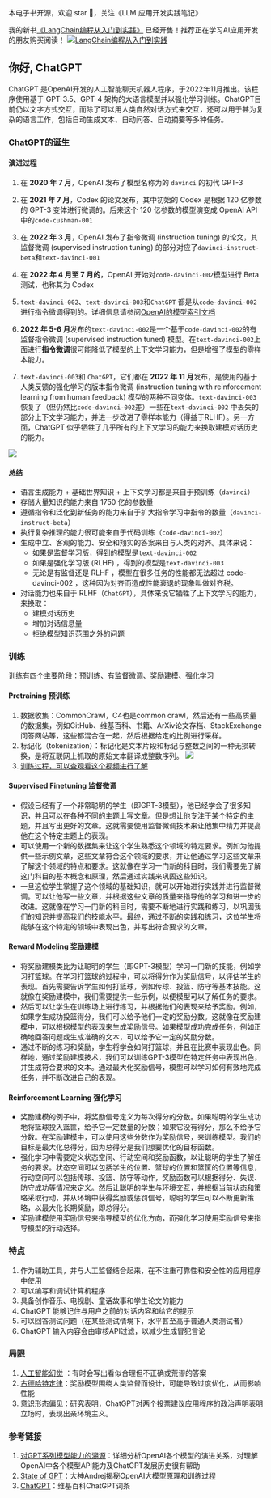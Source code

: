 本电子书开源，欢迎 star 🌟，关注《LLM 应用开发实践笔记》

我的新书[《LangChain编程从入门到实践》](https://u.jd.com/V8pkqFY) 已经开售！推荐正在学习AI应用开发的朋友购买阅读！
[![LangChain编程从入门到实践](../../images/langchain-book.jpg "LangChain编程从入门到实践")](https://u.jd.com/V8pkqFY) 

## 你好, ChatGPT

ChatGPT 是OpenAI开发的人工智能聊天机器人程序，于2022年11月推出。该程序使用基于 GPT-3.5、GPT-4 架构的大语言模型并以强化学习训练。ChatGPT目前仍以文字方式交互，而除了可以用人类自然对话方式来交互，还可以用于甚为复杂的语言工作，包括自动生成文本、自动问答、自动摘要等多种任务。


### ChatGPT的诞生
#### 演进过程
1. 在 **2020 年 7 月**，OpenAI 发布了模型名称为的 `davinci` 的初代 GPT-3
2. 在 **2021 年 7 月**，Codex 的论文发布，其中初始的 Codex 是根据 120 亿参数的 GPT-3 变体进行微调的。后来这个 120 亿参数的模型演变成 OpenAI API 中的`code-cushman-001`
3. 在 **2022 年 3 月**，OpenAI 发布了指令微调 (instruction tuning) 的论文，其监督微调 (supervised instruction tuning) 的部分对应了`davinci-instruct-beta`和`text-davinci-001`
4. 在 **2022 年 4 月至 7 月的**，OpenAI 开始对`code-davinci-002`模型进行 Beta 测试，也称其为 Codex

5. `text-davinci-002`、`text-davinci-003`和`ChatGPT` 都是从`code-davinci-002`进行指令微调得到的。详细信息请参阅[OpenAI的模型索引文档](https://platform.openai.com/docs/model-index-for-researchers)
6. **2022 年 5-6 月**发布的`text-davinci-002`是一个基于`code-davinci-002`的有监督指令微调 (supervised instruction tuned) 模型。在`text-davinci-002`上面进行**指令微调**很可能降低了模型的上下文学习能力，但是增强了模型的零样本能力。
7. `text-davinci-003`和 `ChatGPT`，它们都在 **2022 年 11 月**发布，是使用的基于人类反馈的强化学习的版本指令微调 (instruction tuning with reinforcement learning from human feedback) 模型的两种不同变体。`text-davinci-003` 恢复了（但仍然比`code-davinci-002`差）一些在`text-davinci-002` 中丢失的部分上下文学习能力，并进一步改进了零样本能力（得益于RLHF）。另一方面，ChatGPT 似乎牺牲了几乎所有的上下文学习的能力来换取建模对话历史的能力。

![](https://yaofu.notion.site/image/https%3A%2F%2Fs3-us-west-2.amazonaws.com%2Fsecure.notion-static.com%2Fb9f99cde-06ab-473c-b67d-f08447a7f3ce%2FUntitled.png?id=a2e435ee-1709-4b3c-ab8c-ac16261ff848&table=block&spaceId=281b3c78-d734-43fb-aa33-707babff9463&width=1340&userId=&cache=v2)

#### 总结
- 语言生成能力 + 基础世界知识 + 上下文学习都是来自于预训练（`davinci`）
- 存储大量知识的能力来自 1750 亿的参数量
- 遵循指令和泛化到新任务的能力来自于扩大指令学习中指令的数量（`davinci-instruct-beta`）
- 执行复杂推理的能力很可能来自于代码训练（`code-davinci-002`）
- 生成中立、客观的能力、安全和翔实的答案来自与人类的对齐。具体来说：
  - 如果是监督学习版，得到的模型是`text-davinci-002`
  - 如果是强化学习版 (RLHF) ，得到的模型是`text-davinci-003`
  - 无论是有监督还是 RLHF ，模型在很多任务的性能都无法超过 code-davinci-002 ，这种因为对齐而造成性能衰退的现象叫做对齐税。
- 对话能力也来自于 RLHF（`ChatGPT`），具体来说它牺牲了上下文学习的能力，来换取：
  - 建模对话历史
  - 增加对话信息量
  - 拒绝模型知识范围之外的问题

### 训练
训练有四个主要阶段：预训练、有监督微调、奖励建模、强化学习

#### Pretraining 预训练
1. 数据收集：CommonCrawl，C4也是common crawl，然后还有一些高质量的数据集，例如GitHub、维基百科、书籍、ArXiv论文存档、StackExchange问答网站等，这些都混合在一起，然后根据给定的比例进行采样。
2. 标记化（tokenization）：标记化是文本片段和标记与整数之间的一种无损转换，是将互联网上抓取的原始文本翻译成整数序列。
![](https://i0.hdslb.com/bfs/note/8d0fa5a1778ea893aac0a66a3efb12d696ebbd68.png@!web-comment-note.avif)
3. [训练过程，可以查观看这个视频进行了解](https://www.bilibili.com/video/BV1ts4y1T7UH/?share_source=copy_web&vd_source=0b5a0297824b7741bbe169c01f734989&t=353)

#### Supervised Finetuning 监督微调
- 假设已经有了一个非常聪明的学生（即GPT-3模型），他已经学会了很多知识，并且可以在各种不同的主题上写文章。但是想让他专注于某个特定的主题，并且写出更好的文章。这就需要使用监督微调技术来让他集中精力并提高他在这个特定主题上的表现。
- 可以使用一个新的数据集来让这个学生熟悉这个领域的特定要求。例如为他提供一些示例文章，这些文章符合这个领域的要求，并让他通过学习这些文章来了解这个领域的特点和要求。这就像在学习一门新的科目时，我们需要先了解这门科目的基本概念和原理，然后通过实践来巩固这些知识。
- 一旦这位学生掌握了这个领域的基础知识，就可以开始进行实践并进行监督微调。可以让他写一些文章，并根据这些文章的质量来指导他的学习和进一步的改进。这就像在学习一门新的科目时，需要不断地进行实践和练习，以巩固我们的知识并提高我们的技能水平。最终，通过不断的实践和练习，这位学生将能够在这个特定的领域中表现出色，并写出符合要求的文章。

#### Reward Modeling 奖励建模
- 将奖励建模类比为让聪明的学生（即GPT-3模型）学习一门新的技能，例如学习打篮球。在学习打篮球的过程中，可以将得分作为奖励信号，以评估学生的表现。首先需要告诉学生如何打篮球，例如传球、投篮、防守等基本技能。这就像在奖励建模中，我们需要提供一些示例，以便模型可以了解任务的要求。
- 然后可以让学生在训练场上进行练习，并根据他们的表现来给予奖励。例如，如果学生成功投篮得分，我们可以给予他们一定的奖励分数。这就像在奖励建模中，可以根据模型的表现来生成奖励信号。如果模型成功完成任务，例如正确地回答问题或生成准确的文本，可以给予它一定的奖励分数。
- 通过不断的练习和奖励，学生将学会如何打篮球，并且在比赛中表现出色。同样地，通过奖励建模技术，我们可以训练GPT-3模型在特定任务中表现出色，并生成符合要求的文本。通过最大化奖励信号，模型可以学习如何有效地完成任务，并不断改进自己的表现。

#### Reinforcement Learning 强化学习
- 奖励建模的例子中，将奖励信号定义为每次得分的分数。如果聪明的学生成功地将篮球投入篮筐，给予它一定数量的分数；如果它没有得分，那么不给予它分数。在奖励建模中，可以使用这些分数作为奖励信号，来训练模型。我们的目标是最大化总得分，因为总得分是我们想要优化的目标函数。
- 强化学习中需要定义状态空间、行动空间和奖励函数，以让聪明的学生了解任务的要求。状态空间可以包括学生的位置、篮球的位置和篮筐的位置等信息，行动空间可以包括传球、投篮、防守等动作，奖励函数可以根据得分、失误、防守成功等情况来定义。然后让聪明的学生与环境交互，并根据当前状态和策略采取行动，并从环境中获得奖励或惩罚信号，聪明的学生可以不断更新策略，以最大化长期奖励，即总得分。
- 奖励建模使用奖励信号来指导模型的优化方向，而强化学习使用奖励信号来指导模型的行动选择。

### 特点
1. 作为辅助工具，并与人工监督结合起来，在不注重可靠性和安全性的应用程序中使用
2. 可以编写和调试计算机程序
3. 具备创作音乐、电视剧、童话故事和学生论文的能力
4. ChatGPT 能够记住与用户之前的对话内容和给它的提示
5. 可以回答测试问题（在某些测试情境下，水平甚至高于普通人类测试者）
6. ChatGPT 输入内容会由审核API过滤，以减少生成冒犯言论

### 局限
1. [人工智能幻觉](https://zh.wikipedia.org/zh-sg/%E5%B9%BB%E8%A7%89_%E4%BA%BA%E5%B7%A5%E6%99%BA%E8%83%BD) ：有时会写出看似合理但不正确或荒谬的答案
2. [古德哈特定律](https://zh.wikipedia.org/zh-sg/%E5%8F%A4%E5%BE%B7%E5%93%88%E7%89%B9%E5%AE%9A%E5%BE%8B)：奖励模型围绕人类监督而设计，可能导致过度优化，从而影响性能
3. 意识形态偏见：研究表明，ChatGPT对两个投票建议应用程序的政治声明表明立场时，表现出亲环境主义。

### 参考链接
1. [对GPT系列模型能力的溯源](https://yaofu.notion.site/How-does-GPT-Obtain-its-Ability-Tracing-Emergent-Abilities-of-Language-Models-to-their-Sources-b9a57ac0fcf74f30a1ab9e3e36fa1dc1)：详细分析OpenAI各个模型的演进关系，对理解OpenAI中各个模型API能力及ChatGPT发展历史很有帮助
2. [State of GPT](https://build.microsoft.com/en-US/sessions/db3f4859-cd30-4445-a0cd-553c3304f8e2)：大神Andrej揭秘OpenAI大模型原理和训练过程
3. [ChatGPT](https://zh.wikipedia.org/zh-sg/ChatGPT#cite_note-CNNInfo-29)：维基百科ChatGPT词条
